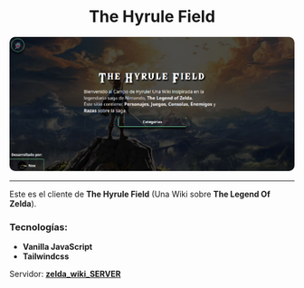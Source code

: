 <h1 align="center">The Hyrule Field</h1>

<img src="./docs/screenshot1.png" style="border-radius: 10px">

---

Este es el cliente de **The Hyrule Field** (Una Wiki sobre **The Legend Of Zelda**).

### Tecnologías:
* **Vanilla JavaScript**
* **Tailwindcss**

Servidor: [**zelda_wiki_SERVER**](https://github.com/nox456/zelda_wiki_SERVER)
